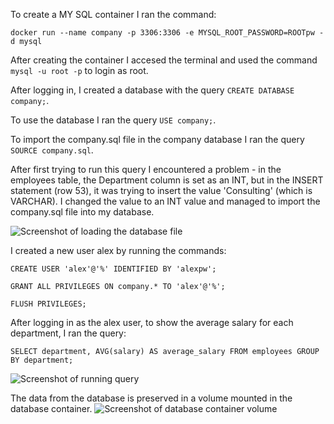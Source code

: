To create a MY SQL container I ran the command: 

```docker run --name company -p 3306:3306 -e MYSQL_ROOT_PASSWORD=ROOTpw -d mysql```

After creating the container I accesed the terminal and used the command ```mysql -u root -p``` to login as root.

After logging in, I created a database with the query ```CREATE DATABASE company;```.

To use the database I ran the query ```USE company;```.

To import the company.sql file in the company database I ran the query ```SOURCE company.sql```.

After first trying to run this query I encountered a problem -  in the employees table, the Department column is set as an INT, but in the INSERT statement (row 53), it was trying to insert the value 'Consulting' (which is VARCHAR).
I changed the value to an INT value and managed to import the company.sql file into my database.

![Screenshot of loading the database file](https://github.com/alexandru-urlateanu/DevOps-Internship-Tasks/blob/main/3-database/sql1.png?raw=true)

I created a new user alex by running the commands:

```CREATE USER 'alex'@'%' IDENTIFIED BY 'alexpw';```

```GRANT ALL PRIVILEGES ON company.* TO 'alex'@'%';```

```FLUSH PRIVILEGES;```

After logging in as the alex user, to show the average salary for each department, I ran the query:

```SELECT department, AVG(salary) AS average_salary FROM employees GROUP BY department;```

![Screenshot of running query](https://github.com/alexandru-urlateanu/DevOps-Internship-Tasks/blob/main/3-database/sql2.png?raw=true)

The data from the database is preserved in a volume mounted in the database container.
![Screenshot of database container volume](https://github.com/alexandru-urlateanu/DevOps-Internship-Tasks/blob/main/3-database/sql%20volume.png?raw=true)
